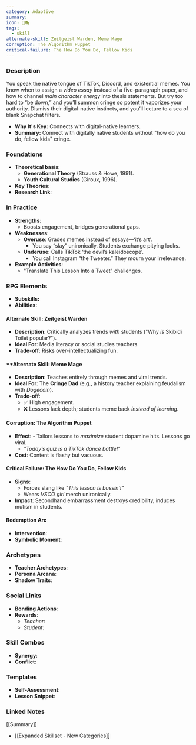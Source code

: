 ```yaml
---
category: Adaptive
summary: 
icon: 📱🎭
tags:
  - skill
alternate-skill: Zeitgeist Warden, Meme Mage
corruption: The Algorithm Puppet
critical-failure: The How Do You Do, Fellow Kids
---
```


### **Description**  
You speak the native tongue of TikTok, Discord, and existential memes. You know when to assign a _video essay_ instead of a five-paragraph paper, and how to channel _main character energy_ into thesis statements. But try too hard to “be down,” and you’ll summon cringe so potent it vaporizes your authority. Dismiss their digital-native instincts, and you’ll lecture to a sea of blank Snapchat filters.
- **Why It's Key:** Connects with digital-native learners.
- **Summary:** Connect with digitally native students without "how do you do, fellow kids" cringe.

### **Foundations**  
- **Theoretical basis**: 
	- **Generational Theory** (Strauss & Howe, 1991).
	- **Youth Cultural Studies** (Giroux, 1996).
- **Key Theories**: 
- **Research Link**: 

### **In Practice**  
- **Strengths**:  
	- Boosts engagement, bridges generational gaps.
- **Weaknesses**:  
	- **Overuse**: Grades memes instead of essays—‘it’s art’.
		- You say “slay” unironically. Students exchange pitying looks.
	- **Underuse**: Calls TikTok ‘the devil’s kaleidoscope’.
		- You call Instagram “the Tweeter.” They mourn your irrelevance.
- **Example Activities**:  
	- "Translate This Lesson Into a Tweet" challenges.

### **RPG Elements**  
- **Subskills:**
- **Abilities:**
#### **Alternate Skill: Zeitgeist Warden**
- **Description**: Critically analyzes trends _with_ students ("Why _is_ Skibidi Toilet popular?").
- **Ideal For**: Media literacy or social studies teachers.
- **Trade-off**: Risks over-intellectualizing fun.
#### **Alternate Skill: Meme Mage
- **Description**: Teaches entirely through memes and viral trends.
- **Ideal For**: The **Cringe Dad** (e.g., a history teacher explaining feudalism with _Dogecoin_).
- **Trade-off**:
    - ✅ High engagement.
    - ❌ Lessons lack depth; students meme back _instead of learning_.
#### **Corruption: The Algorithm Puppet**
- **Effect**: - Tailors lessons to _maximize_ student dopamine hits. Lessons go viral.
    - _"Today’s quiz is a TikTok dance battle!"_
- **Cost**: Content is flashy but vacuous.
#### **Critical Failure: The How Do You Do, Fellow Kids**
- **Signs**:
	- Forces slang like _"This lesson is bussin’!"_
	- Wears _VSCO girl_ merch unironically.
- **Impact**: Secondhand embarrassment destroys credibility, induces mutism in students.
#### **Redemption Arc**  
- **Intervention**: 
- **Symbolic Moment**: 

### **Archetypes**  
- **Teacher Archetypes**: 
- **Persona Arcana**: 
- **Shadow Traits**: 

### **Social Links**  
- **Bonding Actions**: 
- **Rewards**:  
  - *Teacher*: 
  - *Student*: 

### **Skill Combos**  
- **Synergy**: 
- **Conflict**:  

### **Templates**  
- **Self-Assessment**: 
- **Lesson Snippet**: 

### **Linked Notes**  
[[Summary]]
- [[Expanded Skillset - New Categories]]